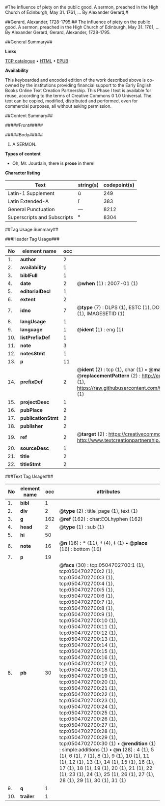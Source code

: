 #The influence of piety on the public good. A sermon, preached in the High Church of Edinburgh, May 31. 1761, ... By Alexander Gerard,#

##Gerard, Alexander, 1728-1795.##
The influence of piety on the public good. A sermon, preached in the High Church of Edinburgh, May 31. 1761, ... By Alexander Gerard,
Gerard, Alexander, 1728-1795.

##General Summary##

**Links**

[TCP catalogue](http://www.ota.ox.ac.uk/tcp/)  • 
[HTML](http://tei.it.ox.ac.uk/tcp/Texts-HTML/free/004/004791915.html)  • 
[EPUB](http://tei.it.ox.ac.uk/tcp/Texts-EPUB/free/004/004791915.epub)

**Availability**

This keyboarded and encoded edition of the
	       work described above is co-owned by the institutions
	       providing financial support to the Early English Books
	       Online Text Creation Partnership. This Phase I text is
	       available for reuse, according to the terms of Creative
	       Commons 0 1.0 Universal. The text can be copied,
	       modified, distributed and performed, even for
	       commercial purposes, all without asking permission.


##Content Summary##

#####Front#####

#####Body#####

1. A SERMON.

**Types of content**

  * Oh, Mr. Jourdain, there is **prose** in there!

**Character listing**


|Text|string(s)|codepoint(s)|
|---|---|---|
|Latin-1 Supplement|ù|249|
|Latin Extended-A|ſ|383|
|General Punctuation|—|8212|
|Superscripts             and Subscripts|⁰|8304|

##Tag Usage Summary##

###Header Tag Usage###

|No|element name|occ|attributes|
|---|---|---|---|
|1.|__author__|2||
|2.|__availability__|1||
|3.|__biblFull__|1||
|4.|__date__|2| @__when__ (1) : 2007-01 (1)|
|5.|__editorialDecl__|1||
|6.|__extent__|2||
|7.|__idno__|7| @__type__ (7) : DLPS (1), ESTC (1), DOCNO (1), TCP (1), GALEDOCNO (1), CONTENTSET (1), IMAGESETID (1)|
|8.|__langUsage__|1||
|9.|__language__|1| @__ident__ (1) : eng (1)|
|10.|__listPrefixDef__|1||
|11.|__note__|3||
|12.|__notesStmt__|1||
|13.|__p__|11||
|14.|__prefixDef__|2| @__ident__ (2) : tcp (1), char (1)  •  @__matchPattern__ (2) : ([0-9\-]+):([0-9IVX]+) (1), (.+) (1)  •  @__replacementPattern__ (2) : http://eebo.chadwyck.com/downloadtiff?vid=$1&page=$2 (1), https://raw.githubusercontent.com/textcreationpartnership/Texts/master/tcpchars.xml#$1 (1)|
|15.|__projectDesc__|1||
|16.|__pubPlace__|2||
|17.|__publicationStmt__|2||
|18.|__publisher__|2||
|19.|__ref__|2| @__target__ (2) : https://creativecommons.org/publicdomain/zero/1.0/ (1), http://www.textcreationpartnership.org/docs/. (1)|
|20.|__sourceDesc__|1||
|21.|__title__|2||
|22.|__titleStmt__|2||


###Text Tag Usage###

|No|element name|occ|attributes|
|---|---|---|---|
|1.|__bibl__|1||
|2.|__div__|2| @__type__ (2) : title_page (1), text (1)|
|3.|__g__|162| @__ref__ (162) : char:EOLhyphen (162)|
|4.|__head__|2| @__type__ (1) : sub (1)|
|5.|__hi__|50||
|6.|__note__|16| @__n__ (16) : * (11), † (4), ‡ (1)  •  @__place__ (16) : bottom (16)|
|7.|__p__|19||
|8.|__pb__|30| @__facs__ (30) : tcp:0504702700:1 (1), tcp:0504702700:2 (1), tcp:0504702700:3 (1), tcp:0504702700:4 (1), tcp:0504702700:5 (1), tcp:0504702700:6 (1), tcp:0504702700:7 (1), tcp:0504702700:8 (1), tcp:0504702700:9 (1), tcp:0504702700:10 (1), tcp:0504702700:11 (1), tcp:0504702700:12 (1), tcp:0504702700:13 (1), tcp:0504702700:14 (1), tcp:0504702700:15 (1), tcp:0504702700:16 (1), tcp:0504702700:17 (1), tcp:0504702700:18 (1), tcp:0504702700:19 (1), tcp:0504702700:20 (1), tcp:0504702700:21 (1), tcp:0504702700:22 (1), tcp:0504702700:23 (1), tcp:0504702700:24 (1), tcp:0504702700:25 (1), tcp:0504702700:26 (1), tcp:0504702700:27 (1), tcp:0504702700:28 (1), tcp:0504702700:29 (1), tcp:0504702700:30 (1)  •  @__rendition__ (1) : simple:additions (1)  •  @__n__ (28) : 4 (1), 5 (1), 6 (1), 7 (1), 8 (1), 9 (1), 10 (1), 11 (1), 12 (1), 13 (1), 14 (1), 15 (1), 16 (1), 17 (1), 18 (1), 19 (1), 20 (1), 21 (1), 22 (1), 23 (1), 24 (1), 25 (1), 26 (1), 27 (1), 28 (1), 29 (1), 30 (1), 31 (1)|
|9.|__q__|1||
|10.|__trailer__|1||
